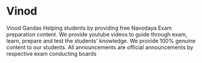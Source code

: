 # Vinod
Vinod Gandas
Helping students by providing free Navodaya Exam preparation content. We provide youtube videos to guide through exam, learn, prepare and test the students' knowledge.
We provide 100% genuine content to our students. All announcements are official announcements by respective exam conducting boards
